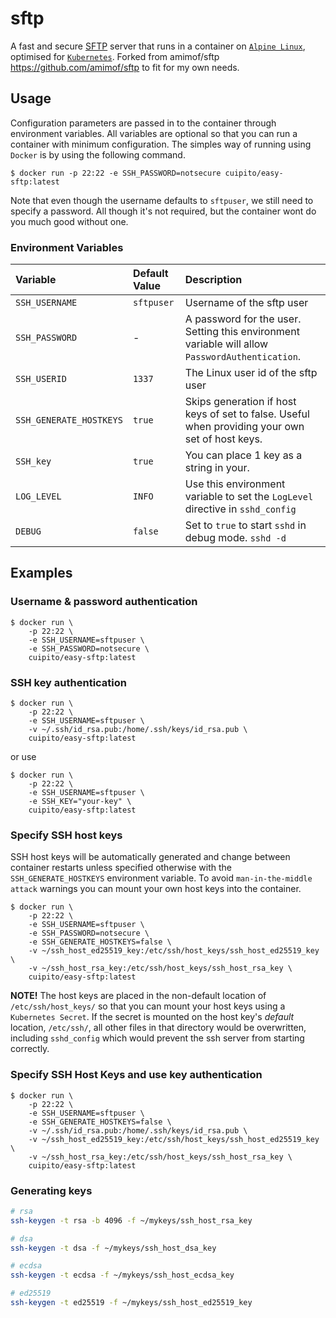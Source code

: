 # sftp

A fast and secure [SFTP](https://en.wikipedia.org/wiki/SSH_File_Transfer_Protocol) server that runs in a container on [`Alpine Linux`](https://alpinelinux.org/), optimised for [`Kubernetes`](https://kubernetes.io/).
Forked from amimof/sftp https://github.com/amimof/sftp to fit for my own needs.

## Usage
Configuration parameters are passed in to the container through environment variables. All variables are optional so that you can run a container with minimum configuration. The simples way of running using `Docker` is by using the following command.
```
$ docker run -p 22:22 -e SSH_PASSWORD=notsecure cuipito/easy-sftp:latest
```
Note that even though the username defaults to `sftpuser`, we still need to specify a password. All though it's not required, but the container wont do you much good without one.

### Environment Variables
| Variable | Default Value | Description |
| :------ | :------ | :------ |
| `SSH_USERNAME` | `sftpuser` | Username of the sftp user |
| `SSH_PASSWORD` | - | A password for the user. Setting this environment variable will allow `PasswordAuthentication`. |
| `SSH_USERID` | `1337` | The Linux user id of the sftp user |
| `SSH_GENERATE_HOSTKEYS` | `true` | Skips generation if host keys of set to false. Useful when providing your own set of host keys. |
| `SSH_key` | `true` | You can place 1 key as a string in your. |
| `LOG_LEVEL` | `INFO` | Use this environment variable to set the `LogLevel` directive in `sshd_config` |
| `DEBUG` | `false` | Set to `true` to start `sshd` in debug mode. `sshd -d` |

## Examples

### Username & password authentication
```
$ docker run \
    -p 22:22 \
    -e SSH_USERNAME=sftpuser \
    -e SSH_PASSWORD=notsecure \
    cuipito/easy-sftp:latest
```

### SSH key authentication
```
$ docker run \
    -p 22:22 \
    -e SSH_USERNAME=sftpuser \
    -v ~/.ssh/id_rsa.pub:/home/.ssh/keys/id_rsa.pub \
    cuipito/easy-sftp:latest
```

or use

```
$ docker run \
    -p 22:22 \
    -e SSH_USERNAME=sftpuser \
    -e SSH_KEY="your-key" \
    cuipito/easy-sftp:latest
```

### Specify SSH host keys
SSH host keys will be automatically generated and change between container restarts unless specified otherwise with the `SSH_GENERATE_HOSTKEYS` environment variable. To avoid `man-in-the-middle attack` warnings you can mount your own host keys into the container.
```
$ docker run \
    -p 22:22 \
    -e SSH_USERNAME=sftpuser \
    -e SSH_PASSWORD=notsecure \
    -e SSH_GENERATE_HOSTKEYS=false \
    -v ~/ssh_host_ed25519_key:/etc/ssh/host_keys/ssh_host_ed25519_key \
    -v ~/ssh_host_rsa_key:/etc/ssh/host_keys/ssh_host_rsa_key \
    cuipito/easy-sftp:latest
```

**NOTE!** The host keys are placed in the non-default location of `/etc/ssh/host_keys/` so that you can mount your host keys using a `Kubernetes Secret`. If the secret is mounted on the host key's *default* location, `/etc/ssh/`, all other files in that directory would be overwritten, including `sshd_config` which would prevent the ssh server from starting correctly.

### Specify SSH Host Keys and use key authentication
```
$ docker run \
    -p 22:22 \
    -e SSH_USERNAME=sftpuser \
    -e SSH_GENERATE_HOSTKEYS=false \
    -v ~/.ssh/id_rsa.pub:/home/.ssh/keys/id_rsa.pub \
    -v ~/ssh_host_ed25519_key:/etc/ssh/host_keys/ssh_host_ed25519_key \
    -v ~/ssh_host_rsa_key:/etc/ssh/host_keys/ssh_host_rsa_key \
    cuipito/easy-sftp:latest
```

### Generating keys
```bash
# rsa
ssh-keygen -t rsa -b 4096 -f ~/mykeys/ssh_host_rsa_key

# dsa
ssh-keygen -t dsa -f ~/mykeys/ssh_host_dsa_key

# ecdsa
ssh-keygen -t ecdsa -f ~/mykeys/ssh_host_ecdsa_key

# ed25519
ssh-keygen -t ed25519 -f ~/mykeys/ssh_host_ed25519_key
```
